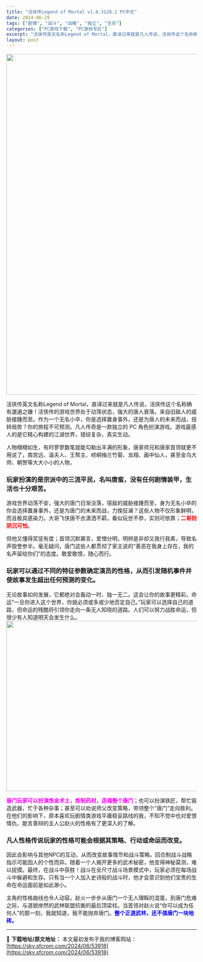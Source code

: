 ```yaml
---
title: "活侠传Legend of Mortal v1.0.3128.1 PC中文"
date: 2024-06-29
tags: ["剧情", "战斗", "战略", "独立", "生存"]
categories: ["PC游戏下载", "PC游戏专区"]
excerpt: "活侠传英文名称Legend of Mortal，直译过来就是凡人传说，活侠传这个名称确有邋遢之嫌！活侠传的游戏世界处于动荡状态，强大的唐人衰落。来自旧敌人的威胁接踵而至。作为一个无名小卒，你是选择置身事外，还是为唐人的未来而战，扭转局势？你的旅程不可预测。凡人传奇是一款独立的 PC 角色扮演游戏。游&hellip;"
layout: post
---
```


<img class="size-full wp-image-53919 aligncenter" src="https://sky.sfcrom.com/wp-content/uploads/2024/06/2024062903011920.webp" alt="" width="600" height="900" />

活侠传英文名称Legend of Mortal，直译过来就是凡人传说，活侠传这个名称确有邋遢之嫌！活侠传的游戏世界处于动荡状态，强大的唐人衰落。来自旧敌人的威胁接踵而至。作为一个无名小卒，你是选择置身事外，还是为唐人的未来而战，扭转局势？你的旅程不可预测。凡人传奇是一款独立的 PC 角色扮演游戏。游戏最感人的是它精心构建的江湖世界，错综复杂，真实生动。

人物栩栩如生，有时寥寥数笔就能勾勒出丰满的形象，唐家师兄和唐家首领就更不用说了，南宫远、温夫人、王帮主、崆峒梅兰竹菊、龙翔、画中仙人，甚至金乌大师、朝贺等大大小小的人物，
<h3>玩家扮演的是宗派中的三流平民，名叫唐蛮，没有任何剧情装甲，生活也十分艰苦。</h3>
游戏世界动荡不安，强大的唐门日渐没落，宿敌的威胁接踵而至，身为无名小卒的你会选择置身事外，还是为唐门的未来而战，力挽狂澜？这些人物不仅形象鲜明，而且极具感染力。大哥飞侠唐不衣潇洒不羁，看似玩世不恭，实则可依靠；<strong><span style="color: #ff0000;">二哥则阴沉可怕</span></strong>。

但他又懂得奖惩有度；首领沉默寡言，爱憎分明，明辨是非却又我行我素，导致名声毁誉参半。毫无疑问，唐门这些人都贯彻了家主说的“善恶在我身上存在，我的名声留给你们”的态度。敢爱敢恨，随心而行。
<h3>玩家可以通过不同的特征参数确定演员的性格，从而引发随机事件并使故事发生超出任何预测的变化。</h3>
无论故事如何发展，它都绝对会轰动一时、独一无二。这会让你的故事更精彩。命运“一旦你进入这个世界，你就必须或多或少地否定自己。”玩家可以选择自己的道路，但命运的残酷将引领你走向一条无人知晓的道路。人们可以努力战胜命运，但很少有人知道明天会发生什么。

<img class="size-full wp-image-53920 aligncenter" src="https://sky.sfcrom.com/wp-content/uploads/2024/06/2024062903060172.jpg" alt="" width="1000" height="450" />

<span style="color: #ff00ff;"><strong>唐门玩家可以扮演炼金术士，炼制药材，造福整个唐门</strong></span>；也可以扮演铁匠，帮忙锻造武器，忙于各种杂事；甚至可以劝说师父改变策略，带领整个“唐门”走向胜利。在他们的影响下，原本喜欢玩剧情类游戏平庸稳妥路线的我，不知不觉中也对爱恨情仇、能言善辩的主人公赵火的性格有了更深入的了解。
<h3>凡人性格传说玩家的性格可能会根据其策略、行动或命运而改变。</h3>
因此会影响与其他NPC的互动，从而改变故事情节和战斗策略。回合制战斗战略指示可能因人的个性而异。随着一个人揭开更多的武术秘密，他变得神秘莫测，难以捉摸。最终，在战斗中获胜！战斗在全尺寸战斗场景模式中，玩家必须在每场战斗中躲避和生存。只有当一个人加入史诗般的战斗时，他才会意识到他们宝贵的生命在命运面前是如此渺小。

主角的性格曲线也令人动容。赵火一步步从唐门一个无人理睬的混蛋，到唐门危难之际，与道貌岸然的武林联盟抗衡的最后顶梁柱。当首领对赵火说“你可以成为任何人”的那一刻，我就知道，我不能抛弃唐门。<span style="color: #0000ff;"><strong>整个正道武林，还不值唐门一块地砖。</strong></span>

---
📖 **下载地址/原文地址：** 本文最初发布于我的博客网站：[https://sky.sfcrom.com/2024/06/53918](https://sky.sfcrom.com/2024/06/53918)
